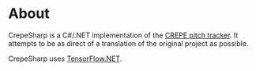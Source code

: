 # About

CrepeSharp is a C#/.NET implementation of the [CREPE pitch tracker](https://github.com/marl/crepe). It attempts to be as direct of a translation of the original project as possible.

CrepeSharp uses [TensorFlow.NET](https://github.com/SciSharp/TensorFlow.NET).
